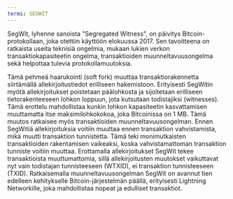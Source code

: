 ```yaml
---
termi: SEGWIT
---
```


SegWit, lyhenne sanoista "Segregated Witness", on päivitys Bitcoin-protokollaan, joka otettiin käyttöön elokuussa 2017. Sen tavoitteena on ratkaista useita teknisiä ongelmia, mukaan lukien verkon transaktiokapasiteetin ongelma, transaktioiden muunneltavuusongelma sekä helpottaa tulevia protokollamuutoksia.

Tämä pehmeä haarukointi (soft fork) muuttaa transaktiorakennetta siirtämällä allekirjoitustiedot erilliseen hakemistoon. Erityisesti SegWitin myötä allekirjoitukset poistetaan päälohkosta ja sijoitetaan erilliseen tietorakenteeseen lohkon loppuun, jota kutsutaan todistajiksi (witnesses). Tämä erottelu mahdollistaa kunkin lohkon kapasiteetin kasvattamisen muuttamatta itse maksimilohkokokoa, joka Bitcoinissa on 1 MB. Tämä muutos ratkaisee myös transaktioiden muunneltavuusongelman. Ennen SegWitiä allekirjoituksia voitiin muuttaa ennen transaktion vahvistamista, mikä muutti transaktion tunnistetta. Tämä teki monimutkaisten transaktioiden rakentamisen vaikeaksi, koska vahvistamattoman transaktion tunniste voitiin muuttaa. Erottamalla allekirjoitukset SegWit tekee transaktioista muuttumattomia, sillä allekirjoitusten muutokset vaikuttavat nyt vain todistajan tunnisteeseen (WTXID), ei transaktion tunnisteeseen (TXID). Ratkaisemalla muunneltavuusongelman SegWit on avannut tien edelleen kehitykselle Bitcoin-järjestelmän päällä, erityisesti Lightning Networkille, joka mahdollistaa nopeat ja edulliset transaktiot.